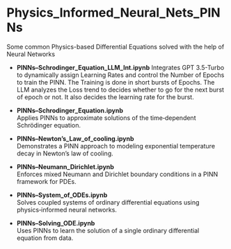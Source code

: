 # Physics_Informed_Neural_Nets_PINNs
Some common Physics-based Differential Equations solved with the help of Neural Networks

- **PINNs–Schrodinger_Equation_LLM_Int.ipynb**
  Integrates GPT 3.5-Turbo to dynamically assign Learning Rates and control the Number of Epochs to train the PINN. The Training is done in short bursts of Epochs. The LLM analyzes the Loss trend to decides whether to go for the next burst of epoch or not. It also decides the learning rate for the burst.
  
- **PINNs–Schrodinger_Equation.ipynb**  
  Applies PINNs to approximate solutions of the time‑dependent Schrödinger equation.

- **PINNs–Newton’s_Law_of_cooling.ipynb**  
  Demonstrates a PINN approach to modeling exponential temperature decay in Newton’s law of cooling.

- **PINNs–Neumann_Dirichlet.ipynb**  
  Enforces mixed Neumann and Dirichlet boundary conditions in a PINN framework for PDEs.

- **PINNs–System_of_ODEs.ipynb**  
  Solves coupled systems of ordinary differential equations using physics‑informed neural networks.

- **PINNs–Solving_ODE.ipynb**  
  Uses PINNs to learn the solution of a single ordinary differential equation from data.
